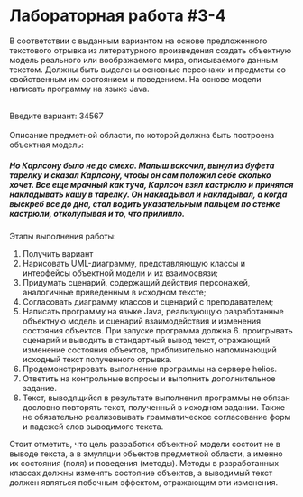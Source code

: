 <h1>Лабораторная работа #3-4 </h1>
В соответствии с выданным вариантом на основе предложенного текстового отрывка из литературного произведения создать объектную модель реального или воображаемого мира, описываемого данным текстом. Должны быть выделены основные персонажи и предметы со свойственным им состоянием и поведением. На основе модели написать программу на языке Java.<br/><br/>

Введите вариант: 34567<br/><br/>
Описание предметной области, по которой должна быть построена объектная модель:
<h5>Но Карлсону было не до смеха. Малыш вскочил, вынул из буфета тарелку и сказал Карлсону, чтобы он сам положил себе сколько хочет. Все еще мрачный как туча, Карлсон взял кастрюлю и принялся накладывать кашу в тарелку. Он накладывал и накладывал, а когда выскреб все до дна, стал водить указательным пальцем по стенке кастрюли, отколупывая и то, что прилипло.</h5>

Этапы выполнения работы:

1. Получить вариант
2. Нарисовать UML-диаграмму, представляющую классы и интерфейсы объектной модели и их взаимосвязи;
3. Придумать сценарий, содержащий действия персонажей, аналогичные приведенным в исходном тексте;
4. Согласовать диаграмму классов и сценарий с преподавателем;
5. Написать программу на языке Java, реализующую разработанные объектную модель и сценарий взаимодействия и изменения состояния объектов. При запуске программа должна 6. проигрывать сценарий и выводить в стандартный вывод текст, отражающий изменение состояния объектов, приблизительно напоминающий исходный текст полученного отрывка. 
7. Продемонстрировать выполнение программы на сервере helios.
8. Ответить на контрольные вопросы и выполнить дополнительное задание.
9. Текст, выводящийся в результате выполнения программы не обязан дословно повторять текст, полученный в исходном задании. Также не обязательно реализовывать грамматическое согласование форм и падежей слов выводимого текста. 

Стоит отметить, что цель разработки объектной модели состоит не в выводе текста, а в эмуляции объектов предметной области, а именно их состояния (поля) и поведения (методы). Методы в разработанных классах должны изменять состояние объектов, а выводимый текст должен являться побочным эффектом, отражающим эти изменения.
